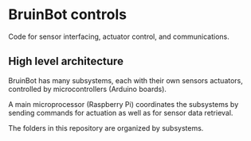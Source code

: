 # BruinBot controls
Code for sensor interfacing, actuator control, and communications.

## High level architecture
BruinBot has many subsystems, each with their own sensors actuators, controlled by microcontrollers (Arduino boards).

A main microprocessor (Raspberry Pi) coordinates the subsystems by sending commands for actuation as well as for sensor data retrieval.

The folders in this repository are organized by subsystems.